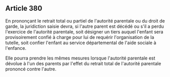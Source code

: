 Article 380
----
En prononçant le retrait total ou partiel de l'autorité parentale ou du droit de
garde, la juridiction saisie devra, si l'autre parent est décédé ou s'il a perdu
l'exercice de l'autorité parentale, soit désigner un tiers auquel l'enfant sera
provisoirement confié à charge pour lui de requérir l'organisation de la
tutelle, soit confier l'enfant au service départemental de l'aide sociale à
l'enfance.

Elle pourra prendre les mêmes mesures lorsque l'autorité parentale est dévolue à
l'un des parents par l'effet du retrait total de l'autorité parentale prononcé
contre l'autre.

